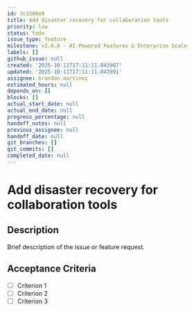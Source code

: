 ```yaml
---
id: 3c1500e9
title: Add disaster recovery for collaboration tools
priority: low
status: todo
issue_type: feature
milestone: v2.0.0 - AI-Powered Features & Enterprise Scale
labels: []
github_issue: null
created: '2025-10-11T17:11:11.043987'
updated: '2025-10-11T17:11:11.043991'
assignee: brandon.martinez
estimated_hours: null
depends_on: []
blocks: []
actual_start_date: null
actual_end_date: null
progress_percentage: null
handoff_notes: null
previous_assignee: null
handoff_date: null
git_branches: []
git_commits: []
completed_date: null
---
```


# Add disaster recovery for collaboration tools

## Description

Brief description of the issue or feature request.

## Acceptance Criteria

- [ ] Criterion 1
- [ ] Criterion 2
- [ ] Criterion 3
